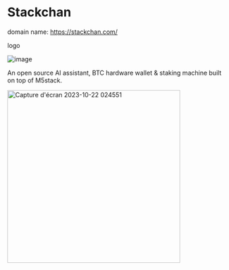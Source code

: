 # Stackchan 

domain name: https://stackchan.com/

logo 

![image](https://github.com/DavidDerhy/M5StackBot/assets/15603952/6e27a3a9-0cd5-403d-8c94-f309f8278482)


An open source AI assistant, BTC hardware wallet & staking machine built on top of M5stack.


<img width="392" alt="Capture d'écran 2023-10-22 024551" src="https://github.com/DavidDerhy/M5StackBot/assets/15603952/1117541e-a602-467d-b756-c4a8f8b00dd8">

